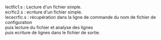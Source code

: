 lectfic1.s : Lecture d'un fichier simple. <br>
ecrfic2.s  : ecriture d'un fichier simple. <br>
lececrfic.s : récupération dans la ligne de commande du nom de fichier de configuration <br>
              puis lecture du fichier et analyse des lignes<br>
              puis ecriture de lignes dans le fichier de sortie. <br>
